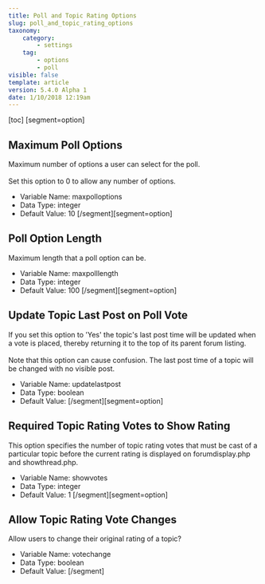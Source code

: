 ```yaml
---
title: Poll and Topic Rating Options
slug: poll_and_topic_rating_options
taxonomy:
    category:
        - settings
    tag:
        - options
        - poll
visible: false
template: article
version: 5.4.0 Alpha 1
date: 1/10/2018 12:19am
---
```


[toc]
[segment=option]

## Maximum Poll Options
Maximum number of options a user can select for the poll.<br />
<br />
Set this option to 0 to allow any number of options.



- Variable Name: maxpolloptions
- Data Type: integer
- Default Value: 10
[/segment][segment=option]

## Poll Option Length
Maximum length that a poll option can be.



- Variable Name: maxpolllength
- Data Type: integer
- Default Value: 100
[/segment][segment=option]

## Update Topic Last Post on Poll Vote
If you set this option to 'Yes' the topic's last post time will be updated when a vote is placed, thereby returning it to the top of its parent forum listing.<br />
<br />
Note that this option can cause confusion. The last post time of a topic will be changed with no visible post.



- Variable Name: updatelastpost
- Data Type: boolean
- Default Value: 
[/segment][segment=option]

## Required Topic Rating Votes to Show Rating
This option specifies the number of topic rating votes that must be cast of a particular topic before the current rating is displayed on forumdisplay.php and showthread.php.



- Variable Name: showvotes
- Data Type: integer
- Default Value: 1
[/segment][segment=option]

## Allow Topic Rating Vote Changes
Allow users to change their original rating of a topic?



- Variable Name: votechange
- Data Type: boolean
- Default Value: 
[/segment]
